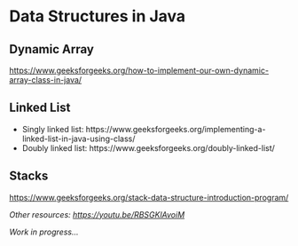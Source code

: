 # Data Structures in Java

## Dynamic Array 
https://www.geeksforgeeks.org/how-to-implement-our-own-dynamic-array-class-in-java/


## Linked List
<ul>
<li>Singly linked list: https://www.geeksforgeeks.org/implementing-a-linked-list-in-java-using-class/
<li>Doubly linked list: https://www.geeksforgeeks.org/doubly-linked-list/
</ul>

## Stacks
https://www.geeksforgeeks.org/stack-data-structure-introduction-program/

<em>Other resources: https://youtu.be/RBSGKlAvoiM </em>

<em>Work in progress...</em>
